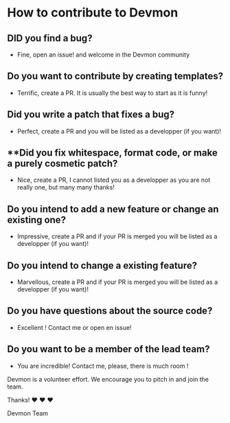 # How to contribute to Devmon

## DID you find a bug?
* Fine, open an issue! and welcome in the Devmon community

## Do you want to contribute by creating templates? 
*  Terrific, create a PR. It is usually the best way to start as it is funny!

## Did you write a patch that fixes a bug?
* Perfect, create a PR and you will be listed as a developper (if you want)!

## **Did you fix whitespace, format code, or make a purely cosmetic patch?
* Nice, create a PR, I cannot listed you as a developper as you are not really one, but many many thanks!

## Do you intend to add a new feature or change an existing one?
* Impressive, create a PR and if your PR is merged you will be listed as a developper (if you want)! 

## Do you intend to change a existing feature?
* Marvellous, create a PR and if your PR is merged you will be listed as a developper (if you want)! 

## Do you have questions about the source code?
* Excellent ! Contact me or open en issue!

## Do you want to be a member of the lead team?
* You are incredible! Contact me, please, there is much room ! 

Devmon is a volunteer effort. We encourage you to pitch in and join the team.

Thanks! :heart: :heart: :heart:

Devmon Team
 
